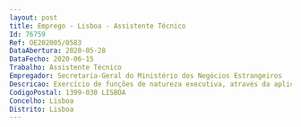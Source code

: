 ```yaml
--- 
layout: post
title: Emprego - Lisboa - Assistente Técnico
Id: 76759
Ref: OE202005/0583
DataAbertura: 2020-05-28
DataFecho: 2020-06-15
Trabalho: Assistente Técnico
Empregador: Secretaria-Geral do Ministério dos Negócios Estrangeiros
Descricao: Exercício de funções de natureza executiva, através da aplicação de métodos e processos, baseados em diretivas bem definidas bem como de instruções gerais, de grau de complexidade médio, consubstanciadas nas competências a desenvolver que se encontram previstas no artigo 6º da Portaria nº 33 2012, de 31 de Janeiro, para a Direção de Serviços de Administração Financeira, designadamente as seguintes a)	Participar nas propostas de orçamento de funcionamento dos serviços, cuja a gestão orçamental é da responsabilidade do Departamento Geral de Administração   b)	Assegurar a gestão e acompanhamento da execução dos orçamentos de funcionamento e investimento c)	 Assegurar os procedimentos inerentes à contabilização de receitas consignadas nos orçamentos d)	Assegurar o processamento e a transferência das dotações orçamentais para os serviços externos  e)	Preparar e elaborar informação de natureza orçamental para as entidades externas do Ministério das Finanças e Tribunal de Contas  f)	Colaborar na produção de relatórios periódicos sobre as matérias que se enquadram nas atribuições do Serviço de Administração Financeira.
CodigoPostal: 1399-030 LISBOA
Concelho: Lisboa
Distrito: Lisboa
--- 
```

